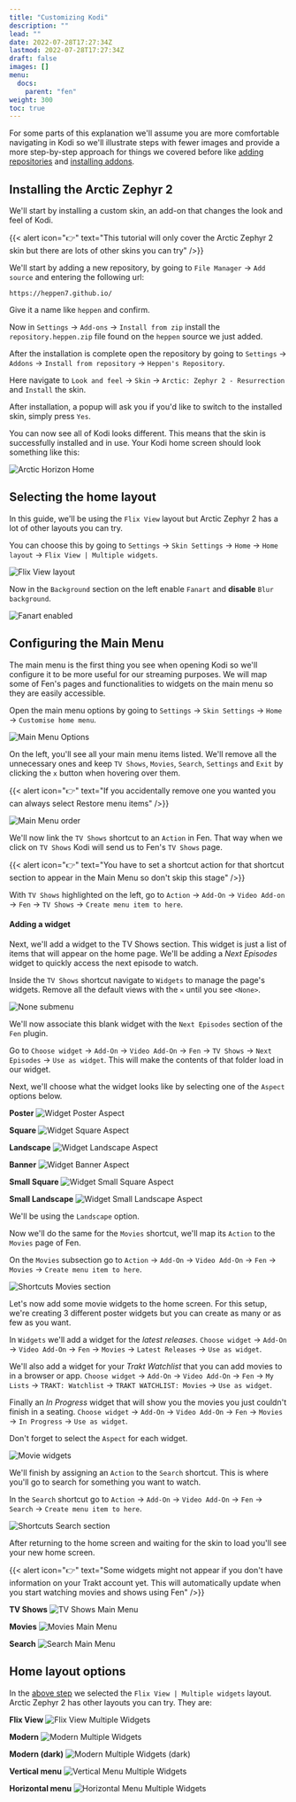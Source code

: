 ```yaml
---
title: "Customizing Kodi"
description: ""
lead: ""
date: 2022-07-28T17:27:34Z
lastmod: 2022-07-28T17:27:34Z
draft: false
images: []
menu:
  docs:
    parent: "fen"
weight: 300
toc: true
---
```


For some parts of this explanation we'll assume you are more comfortable navigating in Kodi so we'll illustrate steps with fewer images and provide a more step-by-step approach for things we covered before like [adding repositories](/fen/installing-fen/#adding-a-repository) and [installing addons](/fen/installing-fen/#installing-an-addon).

## Installing the Arctic Zephyr 2

We'll start by installing a custom skin, an add-on that changes the look and feel of Kodi.

{{< alert icon="👉" text="This tutorial will only cover the Arctic Zephyr 2 skin but there are lots of other skins you can try" />}}

We'll start by adding a new repository, by going to `File Manager` → `Add source` and entering the following url:

```
https://heppen7.github.io/
```

Give it a name like `heppen` and confirm.

Now in `Settings` → `Add-ons` → `Install from zip` install the `repository.heppen.zip` file found on the `heppen` source we just added.

After the installation is complete open the repository by going to `Settings` → `Addons` → `Install from repository` → `Heppen's Repository`.

Here navigate to `Look and feel` → `Skin` → `Arctic: Zephyr 2 - Resurrection` and `Install` the skin.

After installation, a popup will ask you if you'd like to switch to the installed skin, simply press `Yes`.

You can now see all of Kodi looks different. This means that the skin is successfully installed and in use. Your Kodi home screen should look something like this:

![Arctic Horizon Home](arctic-zephyr.png)

## Selecting the home layout

In this guide, we'll be using the `Flix View` layout but Arctic Zephyr 2 has a lot of other layouts you can try.

You can choose this by going to `Settings` → `Skin Settings` → `Home` → `Home layout` → `Flix View | Multiple widgets`.

![Flix View layout](flixview-layout.png)

Now in the `Background` section on the left enable `Fanart` and **disable** `Blur background`.

![Fanart enabled](fanart-enabled.png)

## Configuring the Main Menu

The main menu is the first thing you see when opening Kodi so we'll configure it to be more useful for our streaming purposes. We will map some of Fen's pages and functionalities to widgets on the main menu so they are easily accessible.

Open the main menu options by going to `Settings` → `Skin Settings` → `Home` → `Customise home menu`.

![Main Menu Options](main-menu-options.png)

On the left, you'll see all your main menu items listed. We'll remove all the unnecessary ones and keep `TV Shows`, `Movies`, `Search`, `Settings` and `Exit` by clicking the `x` button when hovering over them.

{{< alert icon="👉" text="If you accidentally remove one you wanted you can always select Restore menu items" />}}

![Main Menu order](main-menu-order.png)

We'll now link the `TV Shows` shortcut to an `Action` in Fen. That way when we click on `TV Shows` Kodi will send us to Fen's `TV Shows` page.

{{< alert icon="👉" text="You have to set a shortcut action for that shortcut section to appear in the Main Menu so don't skip this stage" />}}

With `TV Shows` highlighted on the left, go to `Action` → `Add-On` → `Video Add-on` → `Fen` → `TV Shows` → `Create menu item to here`.

#### Adding a widget

Next, we'll add a widget to the TV Shows section. This widget is just a list of items that will appear on the home page. We'll be adding a *Next Episodes* widget to quickly access the next episode to watch.

Inside the `TV Shows` shortcut navigate to `Widgets` to manage the page's widgets. Remove all the default views with the `✕` until you see `<None>`.

![None submenu](widgets-none.png)

We'll now associate this blank widget with the `Next Episodes` section of the `Fen` plugin.

Go to `Choose widget` → `Add-On` → `Video Add-On` → `Fen` → `TV Shows` → `Next Episodes` → `Use as widget`. This will make the contents of that folder load in our widget.

Next, we'll choose what the widget looks like by selecting one of the `Aspect` options below. 

**Poster**
![Widget Poster Aspect](widget-poster.png)

**Square**
![Widget Square Aspect](widget-square.png)

**Landscape**
![Widget Landscape Aspect](widget-landscape.png)

**Banner**
![Widget Banner Aspect](widget-banner.png)

**Small Square**
![Widget Small Square Aspect](widget-small-square.png)

**Small Landscape**
![Widget Small Landscape Aspect](widget-small-landscape.png)

We'll be using the `Landscape` option.

Now we'll do the same for the `Movies` shortcut, we'll map its `Action` to the `Movies` page of Fen.

On the `Movies` subsection go to `Action` → `Add-On` → `Video Add-On` → `Fen` → `Movies` → `Create menu item to here`.

![Shortcuts Movies section](shortcuts-movies.png)

Let's now add some movie widgets to the home screen. For this setup, we're creating 3 different poster widgets but you can create as many or as few as you want.

In `Widgets` we'll add a widget for the *latest releases*. `Choose widget` → `Add-On` → `Video Add-On` → `Fen` → `Movies` → `Latest Releases` → `Use as widget`.

We'll also add a widget for your *Trakt Watchlist* that you can add movies to in a browser or app. `Choose widget` → `Add-On` → `Video Add-On` → `Fen` → `My Lists` → `TRAKT: Watchlist` → `TRAKT WATCHLIST: Movies` → `Use as widget`.

Finally an *In Progress* widget that will show you the movies you just couldn't finish in a seating. `Choose widget` → `Add-On` → `Video Add-On` → `Fen` → `Movies` → `In Progress` → `Use as widget`.

Don't forget to select the `Aspect` for each widget.

![Movie widgets](widgets-movies.png)

We'll finish by assigning an `Action` to the `Search` shortcut. This is where you'll go to search for something you want to watch.

In the `Search` shortcut go to `Action` → `Add-On` → `Video Add-On` → `Fen` → `Search` → `Create menu item to here`.

![Shortcuts Search section](shortcuts-search.png)

After returning to the home screen and waiting for the skin to load you'll see your new home screen.

{{< alert icon="👉" text="Some widgets might not appear if you don't have information on your Trakt account yet. This will automatically update when you start watching movies and shows using Fen" />}}

**TV Shows**
![TV Shows Main Menu](main-menu-tv-shows.png)

**Movies**
![Movies Main Menu](main-menu-movies.png)

**Search**
![Search Main Menu](main-menu-search.png)

## Home layout options

In the [above step](#selecting-the-home-layout) we selected the `Flix View | Multiple widgets` layout. Arctic Zephyr 2 has other layouts you can try. They are:

**Flix View**
![Flix View Multiple Widgets](flix-view-multiple-widgets.png)

**Modern**
![Modern Multiple Widgets](modern-multiple-widgets.png)

**Modern (dark)**
![Modern Multiple Widgets (dark)](modern-dark-multiple-widgets.png)

**Vertical menu**
![Vertical Menu Multiple Widgets](vertical-menu-multiple-widgets.png)

**Horizontal menu**
![Horizontal Menu Multiple Widgets](horizontal-menu-multiple-widgets.png)
